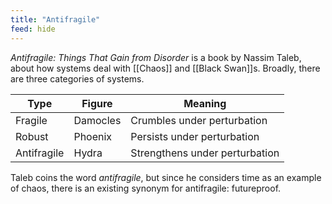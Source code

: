 ```yaml
---
title: "Antifragile"
feed: hide
---
```


_Antifragile: Things That Gain from Disorder_ is a book by Nassim Taleb, about how systems deal with [[Chaos]] and  [[Black Swan]]s. Broadly, there are three categories of systems.

|Type|Figure|Meaning|
|-------|-----|--------|
|Fragile|Damocles|Crumbles under perturbation|
|Robust|Phoenix|Persists under perturbation|
|Antifragile|Hydra|Strengthens under perturbation|

Taleb coins the word _antifragile_, but since he considers time as an example of chaos, there is an existing synonym for antifragile: futureproof. 

